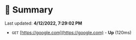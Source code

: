 # 📖 Summary
Last updated: **4/12/2022, 7:29:02 PM**

- `GET` [https://google.com](https://google.com) - **Up** (120ms)
